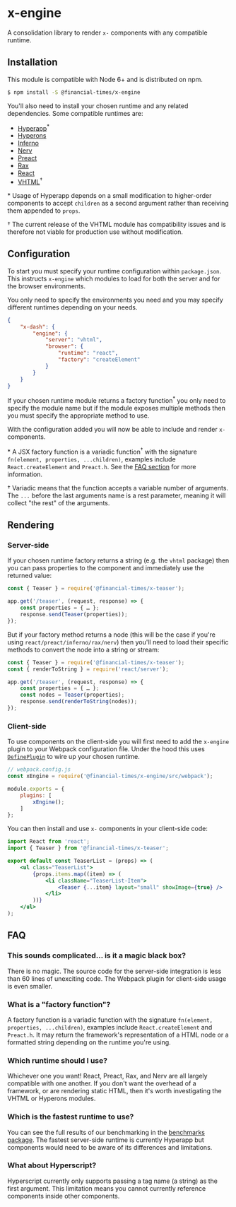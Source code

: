 # x-engine

A consolidation library to render `x-` components with any compatible runtime.

## Installation

This module is compatible with Node 6+ and is distributed on npm.

```sh
$ npm install -S @financial-times/x-engine
```

You'll also need to install your chosen runtime and any related dependencies. Some compatible runtimes are:

- [Hyperapp](https://github.com/hyperapp/hyperapp)<sup>\*</sup>
- [Hyperons](https://github.com/i-like-robots/hyperons)
- [Inferno](https://infernojs.org/)
- [Nerv](https://github.com/NervJS/nerv)
- [Preact](https://preactjs.com/)
- [Rax](https://alibaba.github.io/rax/)
- [React](https://reactjs.org/)
- [VHTML](https://github.com/developit/vhtml)<sup>†</sup>

\* Usage of Hyperapp depends on a small modification to higher-order components to accept `children` as a second argument rather than receiving them appended to `props`.

† The current release of the VHTML module has compatibility issues and is therefore not viable for production use without modification.

## Configuration

To start you must specify your runtime configuration within `package.json`. This instructs `x-engine` which modules to load for both the server and for the browser environments.

You only need to specify the environments you need and you may specify different runtimes depending on your needs.

```json
{
	"x-dash": {
		"engine": {
			"server": "vhtml",
			"browser": {
				"runtime": "react",
				"factory": "createElement"
			}
		}
	}
}
```

If your chosen runtime module returns a factory function<sup>\*</sup> you only need to specify the module name but if the module exposes multiple methods then you must specify the appropriate method to use.

With the configuration added you will now be able to include and render `x-` components.

\* A JSX factory function is a variadic function<sup>†</sup> with the signature `fn(element, properties, ...children)`, examples include `React.createElement` and `Preact.h`. See the [FAQ section](#faq) for more information.

† Variadic means that the function accepts a variable number of arguments. The `...` before the last arguments name is a rest parameter, meaning it will collect "the rest" of the arguments.

## Rendering

### Server-side

If your chosen runtime factory returns a string (e.g. the `vhtml` package) then you can pass properties to the component and immediately use the returned value:

```js
const { Teaser } = require('@financial-times/x-teaser');

app.get('/teaser', (request, response) => {
	const properties = { … };
	response.send(Teaser(properties));
});
```

But if your factory method returns a node (this will be the case if you're using `react/preact/inferno/rax/nerv`) then you'll need to load their specific methods to convert the node into a string or stream:

```js
const { Teaser } = require('@financial-times/x-teaser');
const { renderToString } = require('react/server');

app.get('/teaser', (request, response) => {
	const properties = { … };
	const nodes = Teaser(properties);
	response.send(renderToString(nodes));
});
```

### Client-side

To use components on the client-side you will first need to add the `x-engine` plugin to your Webpack configuration file. Under the hood this uses [`DefinePlugin`](https://webpack.js.org/plugins/define-plugin/) to wire up your chosen runtime.

```js
// webpack.config.js
const xEngine = require('@financial-times/x-engine/src/webpack');

module.exports = {
	plugins: [
		xEngine();
	]
};
```

You can then install and use `x-` components in your client-side code:

```jsx
import React from 'react';
import { Teaser } from '@financial-times/x-teaser';

export default const TeaserList = (props) => (
	<ul class="TeaserList">
		{props.items.map((item) => (
			<li className="TeaserList-Item">
				<Teaser {...item} layout="small" showImage={true} />
			</li>
		))}
	</ul>
);
```

## FAQ

### This sounds complicated… is it a magic black box?

There is no magic. The source code for the server-side integration is less than 60 lines of unexciting code. The Webpack plugin for client-side usage is even smaller.

### What is a "factory function"?

A factory function is a variadic function with the signature `fn(element, properties, ...children)`, examples include `React.createElement` and `Preact.h`. It may return the framework's representation of a HTML node or a formatted string depending on the runtime you're using.

### Which runtime should I use?

Whichever one you want! React, Preact, Rax, and Nerv are all largely compatible with one another. If you don't want the overhead of a framework, or are rendering static HTML, then it's worth investigating the VHTML or Hyperons modules.

### Which is the fastest runtime to use?

You can see the full results of our benchmarking in the [benchmarks package][b]. The fastest server-side runtime is currently Hyperapp but components would need to be aware of its differences and limitations.

[b]: https://github.com/Financial-Times/x-dash/blob/master/private/ssr-benchmark/RESULTS.md

### What about Hyperscript?

Hyperscript currently only supports passing a tag name (a string) as the first argument. This limitation means you cannot currently reference components inside other components.
